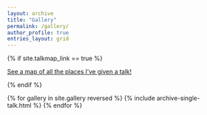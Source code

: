 ```yaml
---
layout: archive
title: "Gallery"
permalink: /gallery/
author_profile: true
entries_layout: grid
---
```


{% if site.talkmap_link == true %}

<p style="text-decoration:underline;"><a href="/talkmap.html">See a map of all the places I've given a talk!</a></p>

{% endif %}

{% for gallery in site.gallery reversed %}
  {% include archive-single-talk.html %}
{% endfor %}
